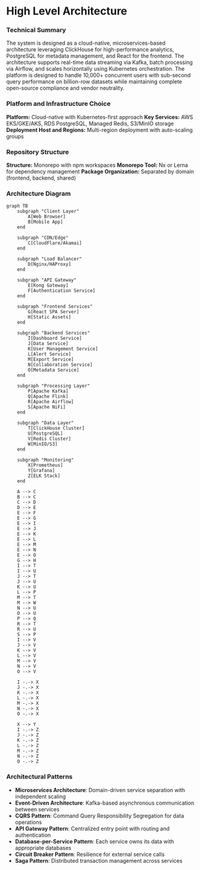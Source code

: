 # High Level Architecture

### Technical Summary

The system is designed as a cloud-native, microservices-based architecture leveraging ClickHouse for high-performance analytics, PostgreSQL for metadata management, and React for the frontend. The architecture supports real-time data streaming via Kafka, batch processing via Airflow, and scales horizontally using Kubernetes orchestration. The platform is designed to handle 10,000+ concurrent users with sub-second query performance on billion-row datasets while maintaining complete open-source compliance and vendor neutrality.

### Platform and Infrastructure Choice

**Platform:** Cloud-native with Kubernetes-first approach
**Key Services:** AWS EKS/GKE/AKS, RDS PostgreSQL, Managed Redis, S3/MinIO storage
**Deployment Host and Regions:** Multi-region deployment with auto-scaling groups

### Repository Structure

**Structure:** Monorepo with npm workspaces
**Monorepo Tool:** Nx or Lerna for dependency management
**Package Organization:** Separated by domain (frontend, backend, shared)

### Architecture Diagram

```mermaid
graph TB
    subgraph "Client Layer"
        A[Web Browser]
        B[Mobile App]
    end
    
    subgraph "CDN/Edge"
        C[CloudFlare/Akamai]
    end
    
    subgraph "Load Balancer"
        D[Nginx/HAProxy]
    end
    
    subgraph "API Gateway"
        E[Kong Gateway]
        F[Authentication Service]
    end
    
    subgraph "Frontend Services"
        G[React SPA Server]
        H[Static Assets]
    end
    
    subgraph "Backend Services"
        I[Dashboard Service]
        J[Data Service]
        K[User Management Service]
        L[Alert Service]
        M[Export Service]
        N[Collaboration Service]
        O[Metadata Service]
    end
    
    subgraph "Processing Layer"
        P[Apache Kafka]
        Q[Apache Flink]
        R[Apache Airflow]
        S[Apache NiFi]
    end
    
    subgraph "Data Layer"
        T[ClickHouse Cluster]
        U[PostgreSQL]
        V[Redis Cluster]
        W[MinIO/S3]
    end
    
    subgraph "Monitoring"
        X[Prometheus]
        Y[Grafana]
        Z[ELK Stack]
    end
    
    A --> C
    B --> C
    C --> D
    D --> E
    E --> F
    E --> G
    E --> I
    E --> J
    E --> K
    E --> L
    E --> M
    E --> N
    E --> O
    G --> H
    I --> T
    I --> U
    J --> T
    J --> U
    K --> U
    L --> P
    M --> T
    M --> W
    N --> U
    O --> U
    P --> Q
    R --> T
    R --> U
    S --> P
    I --> V
    J --> V
    K --> V
    L --> V
    M --> V
    N --> V
    O --> V
    
    I -.-> X
    J -.-> X
    K -.-> X
    L -.-> X
    M -.-> X
    N -.-> X
    O -.-> X
    
    X --> Y
    I -.-> Z
    J -.-> Z
    K -.-> Z
    L -.-> Z
    M -.-> Z
    N -.-> Z
    O -.-> Z
```

### Architectural Patterns

- **Microservices Architecture**: Domain-driven service separation with independent scaling
- **Event-Driven Architecture**: Kafka-based asynchronous communication between services
- **CQRS Pattern**: Command Query Responsibility Segregation for data operations
- **API Gateway Pattern**: Centralized entry point with routing and authentication
- **Database-per-Service Pattern**: Each service owns its data with appropriate databases
- **Circuit Breaker Pattern**: Resilience for external service calls
- **Saga Pattern**: Distributed transaction management across services

